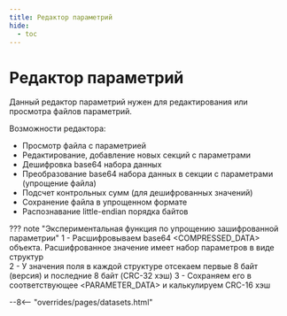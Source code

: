 ```yaml
---
title: Редактор параметрий
hide:
  - toc
---
```


# Редактор параметрий

Данный редактор параметрий нужен для редактирования или просмотра файлов параметрий.  

Возможности редактора:  
- Просмотр файла с параметрией  
- Редактирование, добавление новых секций с параметрами  
- Дешифровка base64 набора данных  
- Преобразование base64 набора данных в секции с параметрами (упрощение файла)  
- Подсчет контрольных сумм (для дешифрованных значений)
- Сохранение файла в упрощенном формате
- Распознавание little-endian порядка байтов

??? note "Экспериментальная функция по упрощению зашифрованной параметрии"
    1 - Расшифровываем base64 <COMPRESSED_DATA> объекта. Расшифрованное значение имеет набор параметров в виде структур <SW-CNT>  
    2 - У значения поля <DATEN> в каждой структуре <SW-CNT> отсекаем первые 8 байт (версия) и последние 8 байт (CRC-32 хэш)
    3 - Сохраняем его в соответствующее <PARAMETER_DATA> и калькулируем CRC-16 хэш  

--8<-- "overrides/pages/datasets.html"